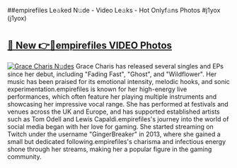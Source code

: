 ##empirefiles Le𝚊ked N𝚞de - Video Le𝚊ks - Hot Onlyf𝚊ns Photos #j1yox (j1yox)

# <h2><a href="https://mediaupload.pro?title=empirefiles&ref=9FEB">🔗 New 👉🔴empirefiles VIDEO Photos</a></h2>

[![Grace Charis N𝚞des](https://i.imgur.com/rIISA9y.gif)](https://mediaupload.pro?title=empirefiles&ref=9FEB)
Grace Charis has released several singles and EPs since her debut, including "Fading Fast", "Ghost", and "Wildflower". Her music has been praised for its emotional intensity, melodic hooks, and sonic experimentation.empirefiles is known for her high-energy live performances, which often feature her playing multiple instruments and showcasing her impressive vocal range. She has performed at festivals and venues across the UK and Europe, and has supported established artists such as Tom Odell and Lewis Capaldi.empirefiles's journey into the world of social media began with her love for gaming. She started streaming on Twitch under the username "GingerBreaker" in 2013, where she gained a small but dedicated following.empirefiles's charisma and infectious energy shone through her streams, making her a popular figure in the gaming community.